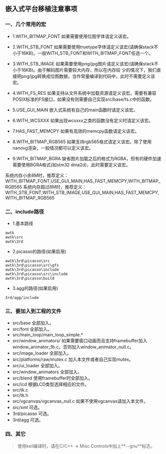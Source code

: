 ## 嵌入式平台移植注意事项

### 一、几个常用的宏

* 1.WITH\_BITMAP\_FONT 如果需要使用位图字体请定义该宏。

* 2.WITH\_STB\_FONT 如果需要使用truetype字体请定义该宏(请确保stack不小于16KB)。一般WITH\_STB\_FONT和WITH\_BITMAP\_FONT任选一个。

* 3.WITH\_STB\_IMAGE 如果需要使用png/jpg图片请定义该宏(请确保stack不小于16KB)。由于解码图片需要较大内存，所以在内存较
少的情况下，我们直接把png/jpg转换成位图数据，当作常量编译到代码中，此时不需要定义该宏。 

* 4.WITH\_FS\_RES 如果支持从文件系统中加载资源请定义该宏。需要有兼容POSIX标准的FS接口，如果没有则需要自己实现src/base/fs.c中的函数。

* 5.USE\_GUI\_MAIN 嵌入式系统有自己的main函数时请定义该宏。

* 6.WITH\_WCSXXX 如果出现wcsxxx之类的函数没有定义时请定义该宏。

* 7.HAS\_FAST\_MEMCPY 如果有高效的memcpy函数请定义该宏。

* 8.WITH\_BITMAP\_RGB565 如果支持rgb565格式请定义该宏。除了使用nanovg渲染，一般情况都可以定义该宏。

* 9.WITH\_BITMAP\_BGRA 缺省图片加载之后的格式为RGBA，但有的硬件加速需要使用BGRA格式(如stm32 dma2d)，此时需要定义该宏。

系统内存小余8M时，推荐定义：WITH\_BITMAP\_FONT,USE\_GUI\_MAIN,HAS\_FAST\_MEMCPY,WITH\_BITMAP\_RGB565
系统内存超过8M时，推荐定义：WITH\_STB\_FONT,WITH\_STB\_IMAGE,USE\_GUI\_MAIN,HAS\_FAST\_MEMCPY,WITH\_BITMAP\_RGB565

### 二、include路径

* 1.基本路径

```
awtk
awtk\src
awtk\3rd
```

* 2.picasso的路径(如果启用)

```
awtk\3rd\picasso\src
awtk\3rd\picasso\src\gfx
awtk\3rd\picasso\include
awtk\3rd\picasso\src\include
awtk\3rd\picasso\build
```

* 3.agg的路径(如果启用)

```
3rd/agg/include
```

### 三、要加入到工程的文件

* src/base 全部加入。
* src/font 全部加入。
* src/main\_loop/main\_loop\_simple.*
* src/window\_animators/ 如果需要窗口动画而且支持framebuffer加入window\_animator\_fb.c，否则加入window\_animator\_null.c。
* src/image_loader 全部加入。
* src/platforms/raw/mutex.c 加入本文件或者自己实现mutex。
* src/ui\_loader 全部加入。
* src/window_animators 全部加入。
* src/blend 使用framebuffer时全部加入。
* src/lcd 根据LCD类型选择相应的文件。
* src/tk.c
* src/tk.h 
* src/vgcanvas/vgcanvas\_null.c 如果不使用vgcanvas请加入本文件。
* src/xml 可选。
* 3rd/picasso 可选。
* 3rd/agg 可选。

### 四、其它

> 使用keil编译时，请在C/C++ -> Misc Controls中加上**--gnu**标志。


